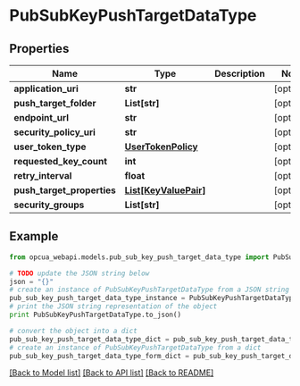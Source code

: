 # PubSubKeyPushTargetDataType


## Properties
Name | Type | Description | Notes
------------ | ------------- | ------------- | -------------
**application_uri** | **str** |  | [optional] 
**push_target_folder** | **List[str]** |  | [optional] 
**endpoint_url** | **str** |  | [optional] 
**security_policy_uri** | **str** |  | [optional] 
**user_token_type** | [**UserTokenPolicy**](UserTokenPolicy.md) |  | [optional] 
**requested_key_count** | **int** |  | [optional] 
**retry_interval** | **float** |  | [optional] 
**push_target_properties** | [**List[KeyValuePair]**](KeyValuePair.md) |  | [optional] 
**security_groups** | **List[str]** |  | [optional] 

## Example

```python
from opcua_webapi.models.pub_sub_key_push_target_data_type import PubSubKeyPushTargetDataType

# TODO update the JSON string below
json = "{}"
# create an instance of PubSubKeyPushTargetDataType from a JSON string
pub_sub_key_push_target_data_type_instance = PubSubKeyPushTargetDataType.from_json(json)
# print the JSON string representation of the object
print PubSubKeyPushTargetDataType.to_json()

# convert the object into a dict
pub_sub_key_push_target_data_type_dict = pub_sub_key_push_target_data_type_instance.to_dict()
# create an instance of PubSubKeyPushTargetDataType from a dict
pub_sub_key_push_target_data_type_form_dict = pub_sub_key_push_target_data_type.from_dict(pub_sub_key_push_target_data_type_dict)
```
[[Back to Model list]](../README.md#documentation-for-models) [[Back to API list]](../README.md#documentation-for-api-endpoints) [[Back to README]](../README.md)


